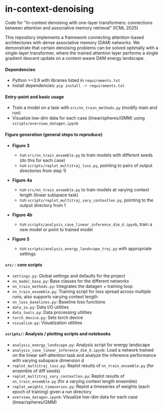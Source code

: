 # in-context-denoising

Code for "In-context denoising with one-layer transformers: connections between attention and associative memory retrieval" (ICML 2025)

This repository implements a framework connecting attention-based architectures with dense associative memory (DAM) networks. We demonstrate that certain denoising problems can be solved optimally with a single-layer transformer, where the trained attention layer performs a single gradient descent update on a context-aware DAM energy landscape.

#### Dependencies
- Python >=3.9 with libraries listed in `requirements.txt`
- Install dependencies: `pip install -r requirements.txt`

#### Entry-point and basic usage
- Train a model on a task with `src/nn_train_methods.py` (modify main and run) 
- Visualize low-dim data for each case (linear/spheres/GMM) using `scripts/overview_datagen.ipynb` 

#### Figure generation (general steps to reproduce)
- **Figure 3**
  - run `src/nn_train_ensemble.py` to train models with different seeds (do this for each case)   
  - run `scripts/replot_multitraj_loss.py`, pointing to pairs of output directories from step 1)

- **Figure 4a**
  - run `src/nn_train_ensemble.py` to train models at varying context length (linear subspace task)
  - run `scripts/replot_multitraj_vary_contextlen.py`, pointing to the output directory from 1

- **Figure 4b**
  - run `scripts/analysis_case_linear_inference_dim_d.ipynb`, train a new model or point to trained model

- **Figure 5**
  - run `scripts/analysis_energy_landscape_traj.py` with appropriate settings

#### `src/` : core scripts
- `settings.py`:          Global settings and defaults for the project
- `nn_model_base.py`:     Base classes for the different networks
- `nn_train_methods.py`:  Integrates the datagen + training loop
- `nn_train_ensemble.py`: Training script for loss spread across multiple runs; also supports varying context length
- `nn_loss_baselines.py`: Baseline loss functions
- `data_io.py`:           Data I/O utilities
- `data_tools.py`:        Data processing utilities
- `torch_device.py`:      Sets torch device
- `visualize.py`:         Visualization utilities

#### `scripts/`: Analysis / plotting scripts and notebooks
- `analysis_energy_landscape.py`: Analysis script for energy landscape
- `analysis_case_linear_inference_dim_d.ipynb`: Load a network trained on the linear self-attention task and analyze the inference performance with varying subspace dimension d
- `replot_multitraj_loss.py`:            Replot results of `nn_train_ensemble.py` (for ensemble of diff seeds)
- `replot_multitraj_vary_contextlen.py`: Replot results of `nn_train_ensemble.py` (for a varying context length ensemble)
- `replot_weights_timeseries.py`:  Replot a timeseries of weights (each epoch of training) given a run directory
- `overview_datagen.ipynb`: Visualize low-dim data for each case (linear/spheres/GMM)
